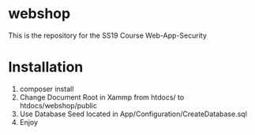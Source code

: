 # webshop
This is the repository for the SS19 Course Web-App-Security


# Installation
1. composer install 
2. Change Document Root in Xammp from htdocs/ to htdocs/webshop/public
3. Use Database Seed located in App/Configuration/CreateDatabase.sql
3. Enjoy
